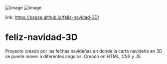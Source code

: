 ![image](https://user-images.githubusercontent.com/102260190/207480220-7f697380-d958-4581-a6b2-2928cc51954a.png)
![image](https://user-images.githubusercontent.com/102260190/207480501-267fd67e-96f5-4662-af15-13344c013f0c.png)

link: https://bagse.github.io/feliz-navidad-3D/

# feliz-navidad-3D

Proyecto creado por las fechas navideñas en donde la carta navideña en 3D se puede mover a diferentes angulos. Creado en HTML, CSS y JS.
